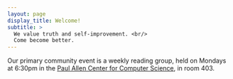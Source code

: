 ```yaml
---
layout: page
display_title: Welcome!
subtitle: >
  We value truth and self-improvement. <br/>
  Come become better.
---
```


Our primary community event is a weekly reading group, held on Mondays at 6:30pm in the [Paul Allen Center for Computer Science](https://www.google.com/maps/place/Paul+G.+Allen+Center+for+Computer+Science+%26+Engineering,+East+Stevens+Way+Northeast,+Seattle,+WA/), in room 403.
<!-- Do we *have* other meetings? -->
